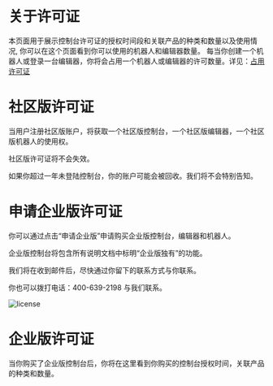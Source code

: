 # 关于许可证
本页面用于展示控制台许可证的授权时间段和关联产品的种类和数量以及使用情况,
你可以在这个页面看到你可以使用的机器人和编辑器数量。
每当你创建一个机器人或登录一台编辑器，你将会占用一个机器人或编辑器的许可数量。详见：[占用许可证](\useLicense.md)



# 社区版许可证
当用户注册社区版账户，将获取一个社区版控制台，一个社区版编辑器，一个社区版机器人的使用权。

社区版许可证将不会失效。

如果你超过一年未登陆控制台，你的账户可能会被回收。我们将不会特别告知。


# 申请企业版许可证
你可以通过点击“申请企业版”申请购买企业版控制台，编辑器和机器人。

企业版控制台将包含所有说明文档中标明“企业版独有”的功能。

我们将在收到邮件后，尽快通过你留下的联系方式与你联系。

你也可以拨打电话：400-639-2198 与我们联系。

![license](https://docimages.blob.core.chinacloudapi.cn/images/Console/license1.png)

# 企业版许可证
当你购买了企业版控制台后，你将在这里看到你购买的控制台授权时间，关联产品的种类和数量。




